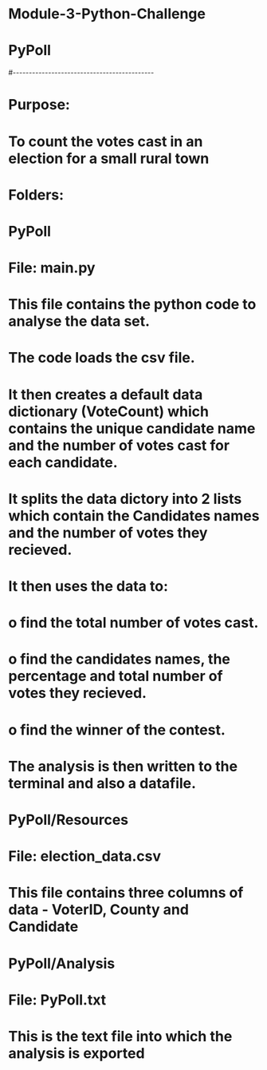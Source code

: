 # Module-3-Python-Challenge

# PyPoll
#--------------------------------------------

# Purpose:
#   To count the votes cast in an election for a small rural town 

# Folders:
#
#       PyPoll
#               File:   main.py
#                           This file contains the python code to analyse the data set. 
#                           The code loads the csv file.
#                           It then creates a default data dictionary (VoteCount) which contains the unique candidate name and the number of votes cast for each candidate.
#                           It splits the data dictory into 2 lists which contain the Candidates names and the number of votes they recieved. 
#                           It then uses the data to:
#                               o find the total number of votes cast.
#                               o find the candidates names, the percentage and total number of votes they recieved.
#                               o find the winner of the contest.
#                           The analysis is then written to the terminal and also a datafile.
#
#       PyPoll/Resources
#              File:    election_data.csv
#                           This file contains three columns of data -  VoterID, County and Candidate
#
#       PyPoll/Analysis
#               File:   PyPoll.txt  
#                           This is the text file into which the analysis is exported
#                       
